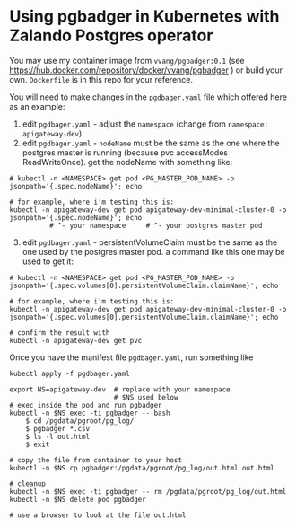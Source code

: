 # Using pgbadger in Kubernetes with Zalando Postgres operator

You may use my container image from `vvang/pgbadger:0.1` (see https://hub.docker.com/repository/docker/vvang/pgbadger )
or build your own. `Dockerfile` is in this repo for your reference.

You will need to make changes in the `pgdbager.yaml` file which offered here as an example:
1. edit `pgdbager.yaml` - adjust the `namespace` (change from `namespace: apigateway-dev`)
2. edit `pgdbager.yaml` - `nodeName` must be the same as the one where the postgres master is running (because pvc accessModes ReadWriteOnce). get the nodeName with something like:
```
# kubectl -n <NAMESPACE> get pod <PG_MASTER_POD_NAME> -o jsonpath='{.spec.nodeName}'; echo

# for example, where i'm testing this is:
kubectl -n apigateway-dev get pod apigateway-dev-minimal-cluster-0 -o jsonpath='{.spec.nodeName}'; echo
          # ^- your namespace     # ^- your postgres master pod
```
3. edit `pgdbager.yaml` - persistentVolumeClaim must be the same as the one used by the postgres master pod. a command like this one may be used to get it:
```
# kubectl -n <NAMESPACE> get pod <PG_MASTER_POD_NAME> -o jsonpath='{.spec.volumes[0].persistentVolumeClaim.claimName}'; echo

# for example, where i'm testing this is:
kubectl -n apigateway-dev get pod apigateway-dev-minimal-cluster-0 -o jsonpath='{.spec.volumes[0].persistentVolumeClaim.claimName}'; echo

# confirm the result with
kubectl -n apigateway-dev get pvc
```

Once you have the manifest file `pgdbager.yaml`, run something like

```
kubectl apply -f pgdbager.yaml

export NS=apigateway-dev  # replace with your namespace
                          # $NS used below
# exec inside the pod and run pgbadger
kubectl -n $NS exec -ti pgbadger -- bash 
    $ cd /pgdata/pgroot/pg_log/
    $ pgbadger *.csv
    $ ls -l out.html
    $ exit

# copy the file from container to your host
kubectl -n $NS cp pgbadger:/pgdata/pgroot/pg_log/out.html out.html  

# cleanup
kubectl -n $NS exec -ti pgbadger -- rm /pgdata/pgroot/pg_log/out.html
kubectl -n $NS delete pod pgbadger

# use a browser to look at the file out.html
```

